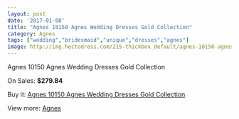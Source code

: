 ```yaml
---
layout: post
date: '2017-01-08'
title: "Agnes 10150 Agnes Wedding Dresses Gold Collection"
category: Agnes
tags: ["wedding","bridesmaid","unique","dresses","agnes"]
image: http://img.hectodress.com/215-thickbox_default/agnes-10150-agnes-wedding-dresses-gold-collection.jpg
---
```

Agnes 10150 Agnes Wedding Dresses Gold Collection

On Sales: **$279.84**
<a href="https://www.hectodress.com/agnes/110-agnes-10150-agnes-wedding-dresses-gold-collection.html"><amp-img layout="responsive" width="600" height="600" src="//img.hectodress.com/215-thickbox_default/agnes-10150-agnes-wedding-dresses-gold-collection.jpg" alt="Agnes 10150 Agnes Wedding Dresses Gold Collection 0" /></a>

Buy it: [Agnes 10150 Agnes Wedding Dresses Gold Collection](https://www.hectodress.com/agnes/110-agnes-10150-agnes-wedding-dresses-gold-collection.html "Agnes 10150 Agnes Wedding Dresses Gold Collection")

View more: [Agnes](https://www.hectodress.com/6-agnes "Agnes")